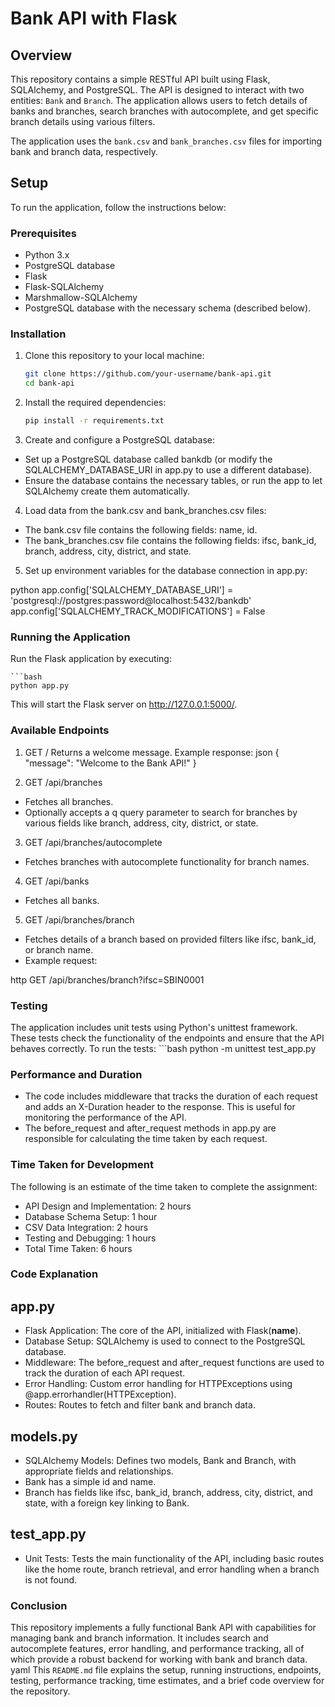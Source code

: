# Bank API with Flask

## Overview

This repository contains a simple RESTful API built using Flask, SQLAlchemy, and PostgreSQL. The API is designed to interact with two entities: `Bank` and `Branch`. The application allows users to fetch details of banks and branches, search branches with autocomplete, and get specific branch details using various filters.

The application uses the `bank.csv` and `bank_branches.csv` files for importing bank and branch data, respectively.

## Setup

To run the application, follow the instructions below:

### Prerequisites
- Python 3.x
- PostgreSQL database
- Flask
- Flask-SQLAlchemy
- Marshmallow-SQLAlchemy
- PostgreSQL database with the necessary schema (described below).

### Installation

1. Clone this repository to your local machine:
   ```bash
   git clone https://github.com/your-username/bank-api.git
   cd bank-api

2. Install the required dependencies:
    ```bash
    pip install -r requirements.txt

3. Create and configure a PostgreSQL database:
- Set up a PostgreSQL database called bankdb (or modify the SQLALCHEMY_DATABASE_URI in app.py to use a different database).
- Ensure the database contains the necessary tables, or run the app to let SQLAlchemy create them automatically.

4. Load data from the bank.csv and bank_branches.csv files:
- The bank.csv file contains the following fields: name, id.
- The bank_branches.csv file contains the following fields: ifsc, bank_id, branch, address, city, district, and state.

5. Set up environment variables for the database connection in app.py:

python
app.config['SQLALCHEMY_DATABASE_URI'] = 'postgresql://postgres:password@localhost:5432/bankdb'
app.config['SQLALCHEMY_TRACK_MODIFICATIONS'] = False

### Running the Application
Run the Flask application by executing:


    ```bash
    python app.py

This will start the Flask server on http://127.0.0.1:5000/.

### Available Endpoints

1. GET /
Returns a welcome message.
Example response:
json
{
    "message": "Welcome to the Bank API!"
}

2. GET /api/branches
- Fetches all branches.
- Optionally accepts a q query parameter to search for branches by various fields like branch, address, city, district, or state.

3. GET /api/branches/autocomplete
- Fetches branches with autocomplete functionality for branch names.

4. GET /api/banks
- Fetches all banks.

5. GET /api/branches/branch
- Fetches details of a branch based on provided filters like ifsc, bank_id, or branch name.
- Example request:

http
GET /api/branches/branch?ifsc=SBIN0001

### Testing
The application includes unit tests using Python's unittest framework. These tests check the functionality of the endpoints and ensure that the API behaves correctly.
To run the tests:
      ```bash
      python -m unittest test_app.py

### Performance and Duration
- The code includes middleware that tracks the duration of each request and adds an X-Duration header to the response. This is useful for monitoring the performance of the API.
- The before_request and after_request methods in app.py are responsible for calculating the time taken by each request.

### Time Taken for Development
The following is an estimate of the time taken to complete the assignment:
- API Design and Implementation: 2 hours
- Database Schema Setup: 1 hour
- CSV Data Integration: 2 hours
- Testing and Debugging: 1 hours
- Total Time Taken: 6 hours

### Code Explanation
## app.py
- Flask Application: The core of the API, initialized with Flask(__name__).
- Database Setup: SQLAlchemy is used to connect to the PostgreSQL database.
- Middleware: The before_request and after_request functions are used to track the duration of each API request.
- Error Handling: Custom error handling for HTTPExceptions using @app.errorhandler(HTTPException).
- Routes: Routes to fetch and filter bank and branch data.

## models.py
- SQLAlchemy Models: Defines two models, Bank and Branch, with appropriate fields and relationships.
- Bank has a simple id and name.
- Branch has fields like ifsc, bank_id, branch, address, city, district, and state, with a foreign key linking to Bank.

## test_app.py
- Unit Tests: Tests the main functionality of the API, including basic routes like the home route, branch retrieval, and error handling when a branch is not found.

### Conclusion
This repository implements a fully functional Bank API with capabilities for managing bank and branch information. It includes search and autocomplete features, error handling, and performance tracking, all of which provide a robust backend for working with bank and branch data.
yaml
This `README.md` file explains the setup, running instructions, endpoints, testing, performance tracking, time estimates, and a brief code overview for the repository.
